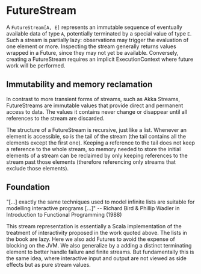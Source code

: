 # FutureStream

A `FutureStream[A, E]` represents an immutable sequence of eventually available data of type `A`, potentially
terminated by a special value of type `E`. Such a stream is partially lazy: observations may trigger
the evaluation of one element or more. Inspecting the stream generally returns values wrapped in a Future,
since they may not yet be available. Conversely, creating a FutureStream requires an implicit ExecutionContext where
future work will be performed. 
 
## Immutability and memory reclamation

In contrast to more transient forms of streams, such as Akka Streams, FutureStreams are immutable values that
provide direct and permanent access to data. The values it contains never change or disappear until all references to
the stream are discarded. 

The structure of a FutureStream is recursive, just like a list. Whenever an element is accessible, so is
the tail of the stream (the tail contains all the elements except the first one). Keeping a reference to the tail does
not keep a reference to the whole stream, so memory needed to store the initial elements of a stream can be
reclaimed by only keeping references to the stream past those elements (therefore referencing only streams that exclude
those elements).

## Foundation

"[...] exactly the same techniques used to model infinite lists are
suitable for modelling interactive programs [...]" -- Richard Bird & Phillip Wadler in Introduction to Functional Programming (1988)

This stream representation is essentially a Scala implementation of the treatment of interactivity proposed in
the work quoted above. The lists in the book are lazy. Here we also add Futures to avoid the expense of blocking
on the JVM. We also generalize by a adding a distinct terminating element to better handle failure and finite streams.
But fundamentally this is the same idea, where interactive input and output are not viewed as side effects
but as pure stream values.
